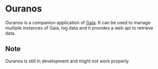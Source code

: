 Ouranos
=======

Ouranos is a companion application of [Gaia](https://gitlab.com/eupla/gaia.git).
It can be used to manage multiple instances of Gaia, log data and it provides a
web api to retrieve data.

Note
----

Ouranos is still in development and might not work properly.
